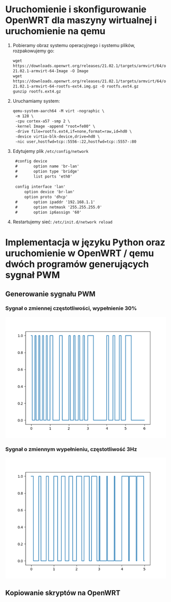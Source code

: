 # Uruchomienie i skonfigurowanie OpenWRT dla maszyny wirtualnej i uruchomienie na qemu

1. Pobieramy obraz systemu operacyjnego i systemu plików, rozpakowujemy go:
   ```
   wget https://downloads.openwrt.org/releases/21.02.1/targets/armvirt/64/openwrt-21.02.1-armvirt-64-Image -O Image
   wget https://downloads.openwrt.org/releases/21.02.1/targets/armvirt/64/openwrt-21.02.1-armvirt-64-rootfs-ext4.img.gz -O rootfs.ext4.gz
   gunzip rootfs.ext4.gz
   ```
2. Uruchamiamy system:
   ```
   qemu-system-aarch64 -M virt -nographic \
	-m 128 \
	-cpu cortex-a57 -smp 2 \
	-kernel Image -append "root=fe00" \
	-drive file=rootfs.ext4,if=none,format=raw,id=hd0 \
	-device virtio-blk-device,drive=hd0 \
	-nic user,hostfwd=tcp::5556-:22,hostfwd=tcp::5557-:80
   ```
3. Edytujemy plik `/etc/config/network`
   ```
    #config device
    #       option name 'br-lan'
    #       option type 'bridge'
    #       list ports 'eth0'

    config interface 'lan'
        option device 'br-lan'
        option proto 'dhcp'
    #       option ipaddr '192.168.1.1'
    #       option netmask '255.255.255.0'
    #       option ip6assign '60'
   ```
4. Restartujemy sieć: `/etc/init.d/network reload`

# Implementacja w języku Python oraz uruchomienie w OpenWRT / qemu dwóch programów generujących sygnał PWM

## Generowanie sygnału PWM

### Sygnał o zmiennej częstotliwości, wypełnienie 30%
![](img/variable_frequency.png)

### Sygnał o zmiennym wypełnieniu, częstotliwość 3Hz
![](img/variable_filling.png)

## Kopiowanie skryptów na OpenWRT